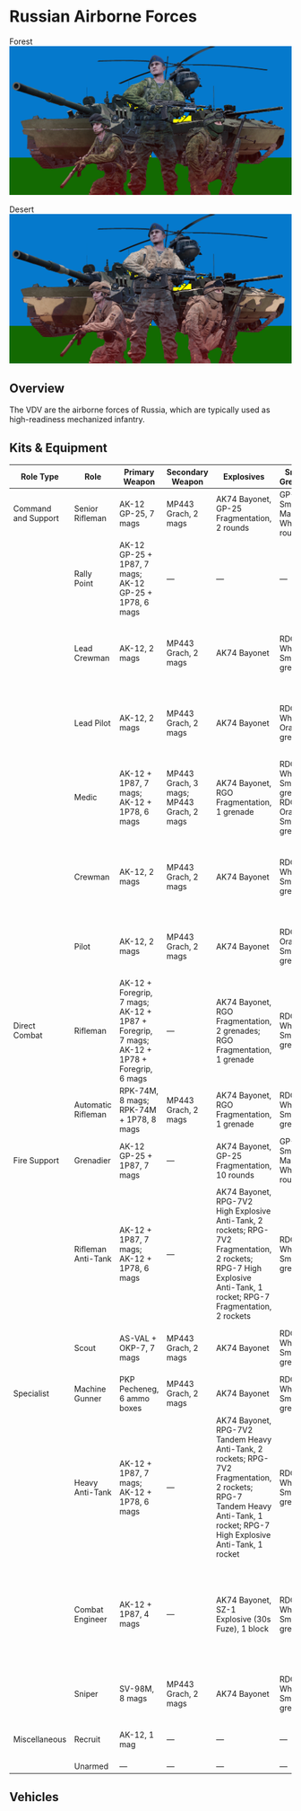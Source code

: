 # Russian Airborne Forces

Forest
![Russian Airborne Forces - Forest Camo](./russian-airborne-forces-forest.png)

Desert
![Russian Airborne Forces - Desert Camo](./russian-airborne-forces-desert.png)

## Overview
The VDV are the airborne forces of Russia, which are typically used as high-readiness mechanized infantry.

## Kits & Equipment
| Role Type           | Role                  | Primary Weapon                                              | Secondary Weapon                      | Explosives                                                        | Smoke Grenades                                            | Medical Supplies                | Addtl. Equipment                                             |
|---------------------|-----------------------|-------------------------------------------------------------|---------------------------------------|------------------------------------------------------------------|-----------------------------------------------------------|---------------------------------|-------------------------------------------------------------|
| Command and Support | Senior Rifleman       | AK-12 GP-25, 7 mags                                          | MP443 Grach, 2 mags                   | AK74 Bayonet, GP-25 Fragmentation, 2 rounds                      | GP-25 Smoke Marker White, 6 rounds                          | Field Dressing, 2 packages      | Russian Field Binoculars                                     |
|                     | Rally Point           | AK-12 GP-25 + 1P87, 7 mags; AK-12 GP-25 + 1P78, 6 mags       | —                                     | —                                                                | —                                                         | —                               | —                                                           |
|                     | Lead Crewman          | AK-12, 2 mags                                                | MP443 Grach, 2 mags                   | AK74 Bayonet                                                    | RDG2 White Smoke, 2 grenades                                | Field Dressing, 2 packages      | Russian Field Binoculars, Vehicle Repair Tools, Rally Point |
|                     | Lead Pilot            | AK-12, 2 mags                                                | MP443 Grach, 2 mags                   | AK74 Bayonet                                                    | RDG2 White Orange, 2 grenades                               | Field Dressing, 2 packages      | Russian Field Binoculars, Vehicle Repair Tools, Rally Point |
|                     | Medic                 | AK-12 + 1P87, 7 mags; AK-12 + 1P78, 6 mags                   | MP443 Grach, 3 mags; MP443 Grach, 2 mags | AK74 Bayonet, RGO Fragmentation, 1 grenade                       | RDG2 White Smoke, 2 grenades; RDG2 Orange Smoke, 2 grenades | Field Dressing, 9 packages      | Medical Kit, MPL50 Spade, Russian Field Binoculars          |
|                     | Crewman               | AK-12, 2 mags                                                | MP443 Grach, 2 mags                   | AK74 Bayonet                                                    | RDG2 White Smoke, 2 grenades                                | Field Dressing, 2 packages      | MPL50 Spade, Russian Field Binoculars, Vehicle Repair Tools |
|                     | Pilot                 | AK-12, 2 mags                                                | MP443 Grach, 2 mags                   | AK74 Bayonet                                                    | RDG2 Orange Smoke, 2 grenades                               | Field Dressing, 2 packages      | Russian Field Binoculars, Vehicle Repair Tools              |
| Direct Combat       | Rifleman              | AK-12 + Foregrip, 7 mags; AK-12 + 1P87 + Foregrip, 7 mags; AK-12 + 1P78 + Foregrip, 6 mags | —                                     | AK74 Bayonet, RGO Fragmentation, 2 grenades; RGO Fragmentation, 1 grenade | RDG2 White Smoke, 2 grenades                                | Field Dressing, 2 packages      | MPL50 Spade, Ammo Bag, Russian Field Binoculars             |
|                     | Automatic Rifleman    | RPK-74M, 8 mags; RPK-74M + 1P78, 8 mags                      | MP443 Grach, 2 mags                   | AK74 Bayonet, RGO Fragmentation, 1 grenade                       | RDG2 White Smoke, 2 grenades                                | Field Dressing, 2 packages      | MPL50 Spade, Russian Field Binoculars                       |
| Fire Support        | Grenadier             | AK-12 GP-25 + 1P87, 7 mags                                   | —                                     | AK74 Bayonet, GP-25 Fragmentation, 10 rounds                     | GP-25 Smoke Marker White, 6 rounds                          | Field Dressing, 2 packages      | MPL50 Spade                                                 |
|                     | Rifleman Anti-Tank    | AK-12 + 1P87, 7 mags; AK-12 + 1P78, 6 mags                   | —                                     | AK74 Bayonet, RPG-7V2 High Explosive Anti-Tank, 2 rockets; RPG-7V2 Fragmentation, 2 rockets; RPG-7 High Explosive Anti-Tank, 1 rocket; RPG-7 Fragmentation, 2 rockets | RDG2 White Smoke, 2 grenades                                | Field Dressing, 2 packages      | MPL50 Spade, Russian Field Binoculars                       |
|                     | Scout                 | AS-VAL + OKP-7, 7 mags                                       | MP443 Grach, 2 mags                   | AK74 Bayonet                                                    | RDG2 White Smoke, 2 grenades                                | Field Dressing, 2 packages      | MPL50 Spade, Russian Field Binoculars                       |
| Specialist          | Machine Gunner        | PKP Pecheneg, 6 ammo boxes                                   | MP443 Grach, 2 mags                   | AK74 Bayonet                                                    | RDG2 White Smoke, 2 grenades                                | Field Dressing, 2 packages      | MPL50 Spade                                                 |
|                     | Heavy Anti-Tank       | AK-12 + 1P87, 7 mags; AK-12 + 1P78, 6 mags                   | —                                     | AK74 Bayonet, RPG-7V2 Tandem Heavy Anti-Tank, 2 rockets; RPG-7V2 Fragmentation, 2 rockets; RPG-7 Tandem Heavy Anti-Tank, 1 rocket; RPG-7 High Explosive Anti-Tank, 1 rocket | RDG2 White Smoke, 2 grenades                                | Field Dressing, 2 packages      | MPL50 Spade, Russian Field Binoculars                       |
|                     | Combat Engineer       | AK-12 + 1P87, 4 mags                                         | —                                     | AK74 Bayonet, SZ-1 Explosive (30s Fuze), 1 block                 | RDG2 White Smoke, 2 grenades                                | Field Dressing, 2 packages      | MPL50 Spade, Vehicle Repair Tools, Sandbags, Razor Wire, Russian Field Binoculars |
|                     | Sniper                | SV-98M, 8 mags                                               | MP443 Grach, 2 mags                   | AK74 Bayonet                                                    | RDG2 White Smoke, 2 grenades                                | Field Dressing, 2 packages      | MPL50 Spade, Russian Field Binoculars                       |
| Miscellaneous       | Recruit               | AK-12, 1 mag                                                 | —                                     | —                                                                | —                                                         | Field Dressing, 1 package       | MPL50 Spade                                                 |
|                     | Unarmed               | —                                                           | —                                     | —                                                                | —                                                         | —                               | —                                                           |


## Vehicles